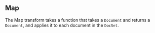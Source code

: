 ## Map
The Map transform takes a function that takes a ``Document`` and returns a ``Document``,
and applies it to each document in the ``DocSet``.
